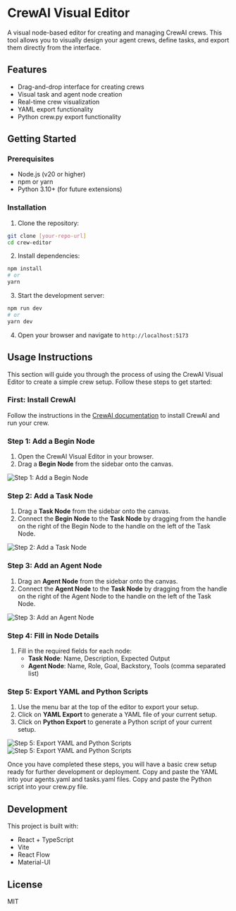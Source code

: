 # CrewAI Visual Editor

A visual node-based editor for creating and managing CrewAI crews. This tool allows you to visually design your agent crews, define tasks, and export them directly from the interface.

## Features

- Drag-and-drop interface for creating crews
- Visual task and agent node creation
- Real-time crew visualization
- YAML export functionality
- Python crew.py export functionality

## Getting Started

### Prerequisites

- Node.js (v20 or higher)
- npm or yarn
- Python 3.10+ (for future extensions)

### Installation

1. Clone the repository:
```bash
git clone [your-repo-url]
cd crew-editor
```

2. Install dependencies:
```bash
npm install
# or
yarn
```

3. Start the development server:
```bash
npm run dev
# or
yarn dev
```

4. Open your browser and navigate to `http://localhost:5173`

## Usage Instructions

This section will guide you through the process of using the CrewAI Visual Editor to create a simple crew setup. Follow these steps to get started:

### First: Install CrewAI ###

Follow the instructions in the [CrewAI documentation](https://docs.crewai.com/installation) to install CrewAI and run your crew.

### Step 1: Add a Begin Node

1. Open the CrewAI Visual Editor in your browser.
2. Drag a **Begin Node** from the sidebar onto the canvas.

![Step 1: Add a Begin Node](./screenshots/step1_add_begin_node.png)

### Step 2: Add a Task Node

1. Drag a **Task Node** from the sidebar onto the canvas.
2. Connect the **Begin Node** to the **Task Node** by dragging from the handle on the right of the Begin Node to the handle on the left of the Task Node.

![Step 2: Add a Task Node](./screenshots/step2_add_task_node.png)

### Step 3: Add an Agent Node

1. Drag an **Agent Node** from the sidebar onto the canvas.
2. Connect the **Agent Node** to the **Task Node** by dragging from the handle on the right of the Agent Node to the handle on the left of the Task Node.

![Step 3: Add an Agent Node](./screenshots/step3_add_agent_node.png)

### Step 4: Fill in Node Details

1. Fill in the required fields for each node:
   - **Task Node**: Name, Description, Expected Output
   - **Agent Node**: Name, Role, Goal, Backstory, Tools (comma separated list)

### Step 5: Export YAML and Python Scripts

1. Use the menu bar at the top of the editor to export your setup.
2. Click on **YAML Export** to generate a YAML file of your current setup.
3. Click on **Python Export** to generate a Python script of your current setup.

![Step 5: Export YAML and Python Scripts](./screenshots/yaml.png)
![Step 5: Export YAML and Python Scripts](./screenshots/python.png)

Once you have completed these steps, you will have a basic crew setup ready for further development or deployment. Copy and paste the YAML into your agents.yaml and tasks.yaml files.
Copy and paste the Python script into your crew.py file.



## Development

This project is built with:
- React + TypeScript
- Vite
- React Flow
- Material-UI



## License

MIT